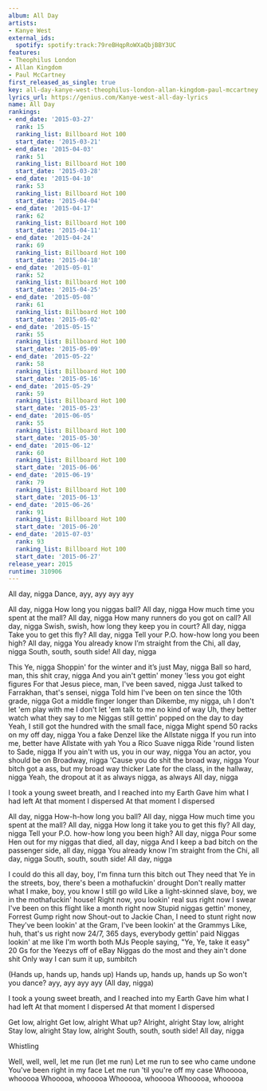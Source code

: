 ```yaml
---
album: All Day
artists:
- Kanye West
external_ids:
  spotify: spotify:track:79reBHqpRoWXaQbjBBY3UC
features:
- Theophilus London
- Allan Kingdom
- Paul McCartney
first_released_as_single: true
key: all-day-kanye-west-theophilus-london-allan-kingdom-paul-mccartney
lyrics_url: https://genius.com/Kanye-west-all-day-lyrics
name: All Day
rankings:
- end_date: '2015-03-27'
  rank: 15
  ranking_list: Billboard Hot 100
  start_date: '2015-03-21'
- end_date: '2015-04-03'
  rank: 51
  ranking_list: Billboard Hot 100
  start_date: '2015-03-28'
- end_date: '2015-04-10'
  rank: 53
  ranking_list: Billboard Hot 100
  start_date: '2015-04-04'
- end_date: '2015-04-17'
  rank: 62
  ranking_list: Billboard Hot 100
  start_date: '2015-04-11'
- end_date: '2015-04-24'
  rank: 69
  ranking_list: Billboard Hot 100
  start_date: '2015-04-18'
- end_date: '2015-05-01'
  rank: 52
  ranking_list: Billboard Hot 100
  start_date: '2015-04-25'
- end_date: '2015-05-08'
  rank: 61
  ranking_list: Billboard Hot 100
  start_date: '2015-05-02'
- end_date: '2015-05-15'
  rank: 55
  ranking_list: Billboard Hot 100
  start_date: '2015-05-09'
- end_date: '2015-05-22'
  rank: 58
  ranking_list: Billboard Hot 100
  start_date: '2015-05-16'
- end_date: '2015-05-29'
  rank: 59
  ranking_list: Billboard Hot 100
  start_date: '2015-05-23'
- end_date: '2015-06-05'
  rank: 55
  ranking_list: Billboard Hot 100
  start_date: '2015-05-30'
- end_date: '2015-06-12'
  rank: 60
  ranking_list: Billboard Hot 100
  start_date: '2015-06-06'
- end_date: '2015-06-19'
  rank: 79
  ranking_list: Billboard Hot 100
  start_date: '2015-06-13'
- end_date: '2015-06-26'
  rank: 91
  ranking_list: Billboard Hot 100
  start_date: '2015-06-20'
- end_date: '2015-07-03'
  rank: 93
  ranking_list: Billboard Hot 100
  start_date: '2015-06-27'
release_year: 2015
runtime: 310906
---
```

All day, nigga
Dance, ayy, ayy ayy ayy


All day, nigga
How long you niggas ball? All day, nigga
How much time you spent at the mall? All day, nigga
How many runners do you got on call? All day, nigga
Swish, swish, how long they keep you in court? All day, nigga
Take you to get this fly? All day, nigga
Tell your P.O. how-how long you been high? All day, nigga
You already know I’m straight from the Chi, all day, nigga
South, south, south side! All day, nigga


This Ye, nigga
Shoppin' for the winter and it’s just May, nigga
Ball so hard, man, this shit cray, nigga
And you ain't gettin' money 'less you got eight figures
For that Jesus piece, man, I've been saved, nigga
Just talked to Farrakhan, that's sensei, nigga
Told him I've been on ten since the 10th grade, nigga
Got a middle finger longer than Dikembe, my nigga, uh
I don't let 'em play with me
I don't let 'em talk to me no kind of way
Uh, they better watch what they say to me
Niggas still gettin' popped on the day to day
Yeah, I still got the hundred with the small face, nigga
Might spend 50 racks on my off day, nigga
You a fake Denzel like the Allstate nigga
If you run into me, better have Allstate with yah
You a Rico Suave nigga
Ride 'round listen to Sade, nigga
If you ain't with us, you in our way, nigga
You an actor, you should be on Broadway, nigga
'Cause you do shit the broad way, nigga
Your bitch got a ass, but my broad way thicker
Late for the class, in the hallway, nigga
Yeah, the dropout at it as always nigga, as always
All day, nigga


I took a young sweet breath, and I reached into my Earth
Gave him what I had left
At that moment I dispersed
At that moment I dispersed


All day, nigga
How-h-how long you ball? All day, nigga
How much time you spent at the mall? All day, nigga
How long it take you to get this fly? All day, nigga
Tell your P.O. how-how long you been high? All day, nigga
Pour some Hen out for my niggas that died, all day, nigga
And I keep a bad bitch on the passenger side, all day, nigga
You already know I’m straight from the Chi, all day, nigga
South, south, south side! All day, nigga


I could do this all day, boy, I'm finna turn this bitch out
They need that Ye in the streets, boy, there's been a mothafuckin' drought
Don't really matter what I make, boy, you know I still go wild
Like a light-skinned slave, boy, we in the mothafuckin' house!
Right now, you lookin' real sus right now
I swear I've been on this flight like a month right now
Stupid niggas gettin' money, Forrest Gump right now
Shout-out to Jackie Chan, I need to stunt right now
They've been lookin' at the Gram, I've been lookin' at the Grammys
Like, huh, that's us right now
24/7, 365 days, everybody gettin' paid
Niggas lookin' at me like I'm worth both MJs
People saying, "Ye, Ye, take it easy"
20 Gs for the Yeezys off of eBay
Niggas do the most and they ain't done shit
Only way I can sum it up, sumbitch


(Hands up, hands up, hands up)
Hands up, hands up, hands up
So won't you dance? ayy, ayy ayy ayy
(All day, nigga)


I took a young sweet breath, and I reached into my Earth
Gave him what I had left
At that moment I dispersed
At that moment I dispersed


Get low, alright
Get low, alright
What up? Alright, alright
Stay low, alright
Stay low, alright
Stay low, alright
South, south, south side! All day, nigga


Whistling


Well, well, well, let me run (let me run)
Let me run to see who came undone
You've been right in my face
Let me run 'til you're off my case
Whooooa, whooooa
Whooooa, whooooa
Whooooa, whooooa
Whooooa, whooooa
